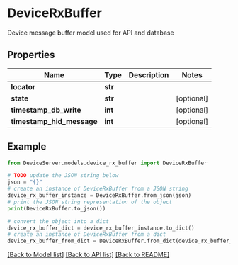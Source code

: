 # DeviceRxBuffer

Device message buffer model used for API and database

## Properties

Name | Type | Description | Notes
------------ | ------------- | ------------- | -------------
**locator** | **str** |  | 
**state** | **str** |  | [optional] 
**timestamp_db_write** | **int** |  | [optional] 
**timestamp_hid_message** | **int** |  | [optional] 

## Example

```python
from DeviceServer.models.device_rx_buffer import DeviceRxBuffer

# TODO update the JSON string below
json = "{}"
# create an instance of DeviceRxBuffer from a JSON string
device_rx_buffer_instance = DeviceRxBuffer.from_json(json)
# print the JSON string representation of the object
print(DeviceRxBuffer.to_json())

# convert the object into a dict
device_rx_buffer_dict = device_rx_buffer_instance.to_dict()
# create an instance of DeviceRxBuffer from a dict
device_rx_buffer_from_dict = DeviceRxBuffer.from_dict(device_rx_buffer_dict)
```
[[Back to Model list]](../README.md#documentation-for-models) [[Back to API list]](../README.md#documentation-for-api-endpoints) [[Back to README]](../README.md)


